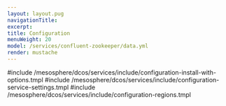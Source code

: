 ```yaml
---
layout: layout.pug
navigationTitle:
excerpt:
title: Configuration
menuWeight: 20
model: /services/confluent-zookeeper/data.yml
render: mustache
---
```


#include /mesosphere/dcos/services/include/configuration-install-with-options.tmpl
#include /mesosphere/dcos/services/include/configuration-service-settings.tmpl
#include /mesosphere/dcos/services/include/configuration-regions.tmpl
